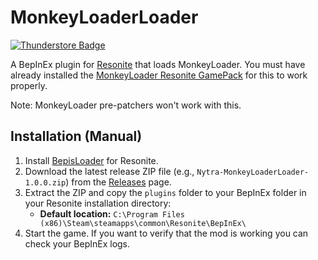 # MonkeyLoaderLoader
[![Thunderstore Badge](https://modding.resonite.net/assets/available-on-thunderstore.svg)](https://thunderstore.io/c/resonite/)

A BepInEx plugin for [Resonite](https://resonite.com/) that loads MonkeyLoader. You must have already installed the [MonkeyLoader Resonite GamePack](https://github.com/ResoniteModdingGroup/MonkeyLoader.GamePacks.Resonite) for this to work properly.

Note: MonkeyLoader pre-patchers won't work with this.

## Installation (Manual)
1. Install [BepisLoader](https://github.com/ResoniteModding/BepisLoader) for Resonite.
2. Download the latest release ZIP file (e.g., `Nytra-MonkeyLoaderLoader-1.0.0.zip`) from the [Releases](https://github.com/Nytra/MonkeyLoaderLoader-BepInEx/releases) page.
3. Extract the ZIP and copy the `plugins` folder to your BepInEx folder in your Resonite installation directory:
   - **Default location:** `C:\Program Files (x86)\Steam\steamapps\common\Resonite\BepInEx\`
4. Start the game. If you want to verify that the mod is working you can check your BepInEx logs.
